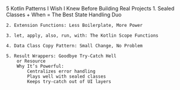 5 Kotlin Patterns I Wish I Knew Before Building Real Projects
	1. Sealed Classes + When = The Best State Handling Duo

	2. Extension Functions: Less Boilerplate, More Power

	3. let, apply, also, run, with: The Kotlin Scope Functions

	4. Data Class Copy Pattern: Small Change, No Problem

	5. Result Wrappers: Goodbye Try-Catch Hell
		or Resource
		Why It’s Powerful:
			Centralizes error handling
			Plays well with sealed classes
			Keeps try-catch out of UI layers